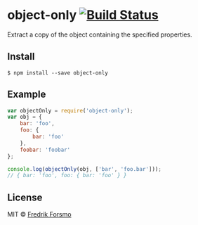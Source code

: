 # object-only [![Build Status](https://secure.travis-ci.org/frozzare/object-only.png?branch=master)](http://travis-ci.org/frozzare/object-only)

Extract a copy of the object containing the specified properties.

## Install

```
$ npm install --save object-only
```

## Example

```javascript
var objectOnly = require('object-only');
var obj = {
	bar: 'foo',
	foo: {
		bar: 'foo'
	},
	foobar: 'foobar'
};

console.log(objectOnly(obj, ['bar', 'foo.bar']));
// { bar: 'foo', foo: { bar: 'foo' } }
```

## License

MIT © [Fredrik Forsmo](https://github.com/frozzare)

